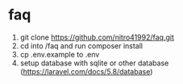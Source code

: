 # faq

1. git clone https://github.com/nitro41992/faq.git
2. cd into /faq and run composer install
3. cp .env.example to .env
4. setup database with sqlite or other database (https://laravel.com/docs/5.8/database)
